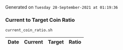 Generated on `Tuesday 28-September-2021 at 01:19:36`

### Current to Target Coin Ratio
`current_coin_ratio.sh`

Date|Current|Target|Ratio
---|---|---|---
